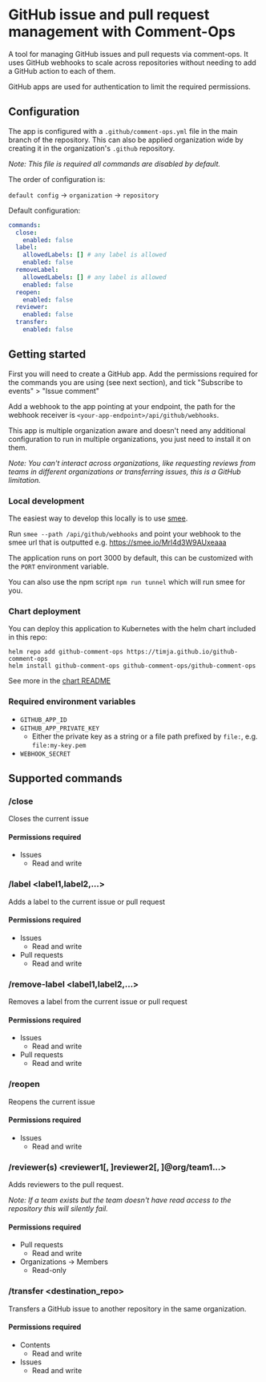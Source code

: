 # GitHub issue and pull request management with Comment-Ops

A tool for managing GitHub issues and pull requests via comment-ops.
It uses GitHub webhooks to scale across repositories without needing to add a GitHub action to each of them.

GitHub apps are used for authentication to limit the required permissions.

## Configuration

The app is configured with a `.github/comment-ops.yml` file in the main branch of the repository.
This can also be applied organization wide by creating it in the organization's `.github` repository.

_Note: This file is required all commands are disabled by default._

The order of configuration is:

`default config` → `organization` → `repository`

Default configuration:

```yaml
commands:
  close:
    enabled: false
  label:
    allowedLabels: [] # any label is allowed
    enabled: false
  removeLabel:
    allowedLabels: [] # any label is allowed
    enabled: false
  reopen:
    enabled: false
  reviewer:
    enabled: false
  transfer:
    enabled: false
```

## Getting started

First you will need to create a GitHub app. Add the permissions required for the commands you are using (see next section), and tick "Subscribe to events" > "Issue comment"

Add a webhook to the app pointing at your endpoint, the path for the webhook receiver is `<your-app-endpoint>/api/github/webhooks`.

This app is multiple organization aware and doesn't need any additional configuration to run in multiple organizations, you just need to install it on them.

_Note: You can't interact across organizations, like requesting reviews from teams in different organizations or transferring issues, this is a GitHub limitation._

### Local development

The easiest way to develop this locally is to use [smee](https://smee.io).

Run `smee --path /api/github/webhooks` and point your webhook to the smee url that is outputted e.g. https://smee.io/Mrl4d3W9AUxeaaa

The application runs on port 3000 by default, this can be customized with the `PORT` environment variable.

You can also use the npm script `npm run tunnel` which will run smee for you.

### Chart deployment

You can deploy this application to Kubernetes with the helm chart included in this repo:

```
helm repo add github-comment-ops https://timja.github.io/github-comment-ops
helm install github-comment-ops github-comment-ops/github-comment-ops
```

See more in the [chart README](charts/github-comment-ops/README.md)

### Required environment variables

- `GITHUB_APP_ID`
- `GITHUB_APP_PRIVATE_KEY`
  - Either the private key as a string or a file path prefixed by `file:`, e.g. `file:my-key.pem`
- `WEBHOOK_SECRET`

## Supported commands

### /close

Closes the current issue

#### Permissions required

- Issues
  - Read and write

### /label <label1,label2,...>

Adds a label to the current issue or pull request

#### Permissions required

- Issues
  - Read and write
- Pull requests
  - Read and write

### /remove-label <label1,label2,...>

Removes a label from the current issue or pull request

#### Permissions required

- Issues
  - Read and write
- Pull requests
  - Read and write

### /reopen

Reopens the current issue

#### Permissions required

- Issues
  - Read and write

### /reviewer(s) <reviewer1[, ]reviewer2[, ]@org/team1...>

Adds reviewers to the pull request.

<!-- the GitHub API doesn't error in this case it comes back successful -->

_Note: If a team exists but the team doesn't have read access to the repository this will silently fail._

#### Permissions required

- Pull requests
  - Read and write
- Organizations -> Members
  - Read-only

### /transfer <destination_repo>

Transfers a GitHub issue to another repository in the same organization.

#### Permissions required

- Contents
  - Read and write
- Issues
  - Read and write
